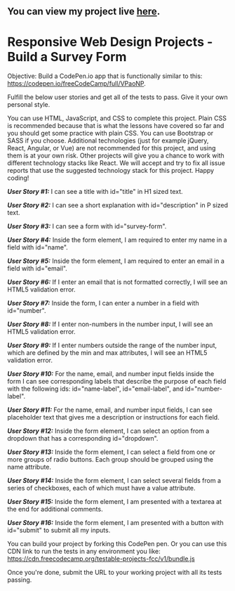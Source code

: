 You can view my project live [here](https://codepen.io/saurabhc24/pen/XWXxdNq).
----
# Responsive Web Design Projects - Build a Survey Form #

Objective: Build a CodePen.io app that is functionally similar to this: https://codepen.io/freeCodeCamp/full/VPaoNP.

Fulfill the below user stories and get all of the tests to pass. Give it your own personal style.

You can use HTML, JavaScript, and CSS to complete this project. Plain CSS is recommended because that is what the lessons have covered so far and you should get some practice with plain CSS. You can use Bootstrap or SASS if you choose. Additional technologies (just for example jQuery, React, Angular, or Vue) are not recommended for this project, and using them is at your own risk. Other projects will give you a chance to work with different technology stacks like React. We will accept and try to fix all issue reports that use the suggested technology stack for this project. Happy coding!

***User Story #1:*** I can see a title with id="title" in H1 sized text.

***User Story #2:*** I can see a short explanation with id="description" in P sized text.

***User Story #3:*** I can see a form with id="survey-form".

***User Story #4:*** Inside the form element, I am required to enter my name in a field with id="name".

***User Story #5:*** Inside the form element, I am required to enter an email in a field with id="email".

***User Story #6:*** If I enter an email that is not formatted correctly, I will see an HTML5 validation error.

***User Story #7:*** Inside the form, I can enter a number in a field with id="number".

***User Story #8:*** If I enter non-numbers in the number input, I will see an HTML5 validation error.

***User Story #9:*** If I enter numbers outside the range of the number input, which are defined by the min and max attributes, I will see an HTML5 validation error.

***User Story #10:*** For the name, email, and number input fields inside the form I can see corresponding labels that describe the purpose of each field with the following ids: id="name-label", id="email-label", and id="number-label".

***User Story #11:*** For the name, email, and number input fields, I can see placeholder text that gives me a description or instructions for each field.

***User Story #12:*** Inside the form element, I can select an option from a dropdown that has a corresponding id="dropdown".

***User Story #13:*** Inside the form element, I can select a field from one or more groups of radio buttons. Each group should be grouped using the name attribute.

***User Story #14:*** Inside the form element, I can select several fields from a series of checkboxes, each of which must have a value attribute.

***User Story #15:*** Inside the form element, I am presented with a textarea at the end for additional comments.

***User Story #16:*** Inside the form element, I am presented with a button with id="submit" to submit all my inputs.

You can build your project by forking this CodePen pen. Or you can use this CDN link to run the tests in any environment you like: https://cdn.freecodecamp.org/testable-projects-fcc/v1/bundle.js

Once you're done, submit the URL to your working project with all its tests passing.
